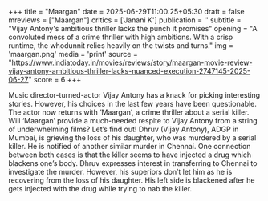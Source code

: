 +++
title = "Maargan"
date = 2025-06-29T11:00:25+05:30
draft = false
mreviews = ["Maargan"]
critics = ['Janani K']
publication = ''
subtitle = "Vijay Antony's ambitious thriller lacks the punch it promises"
opening = "A convoluted mess of a crime thriller with high ambitions. With a crisp runtime, the whodunnit relies heavily on the twists and turns."
img = 'maargan.png'
media = 'print'
source = "https://www.indiatoday.in/movies/reviews/story/maargan-movie-review-vijay-antony-ambitious-thriller-lacks-nuanced-execution-2747145-2025-06-27"
score = 6
+++

Music director-turned-actor Vijay Antony has a knack for picking interesting stories. However, his choices in the last few years have been questionable. The actor now returns with ‘Maargan’, a crime thriller about a serial killer. Will ‘Maargan’ provide a much-needed respite to Vijay Antony from a string of underwhelming films? Let’s find out! Dhruv (Vijay Antony), ADGP in Mumbai, is grieving the loss of his daughter, who was murdered by a serial killer. He is notified of another similar murder in Chennai. One connection between both cases is that the killer seems to have injected a drug which blackens one’s body. Dhruv expresses interest in transferring to Chennai to investigate the murder. However, his superiors don’t let him as he is recovering from the loss of his daughter. His left side is blackened after he gets injected with the drug while trying to nab the killer.
